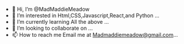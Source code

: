 - 👋 Hi, I’m @MadMaddieMeadow
- 👀 I’m interested in Html,CSS,Javascript,React,and Python ...
- 🌱 I’m currently learning All the above ...
- 💞️ I’m looking to collaborate on ...
- 📫 How to reach me  Email me at Madmaddiemeadow@gmail.com...

<!---
MadMaddieMeadow/MadMaddieMeadow is a ✨ special ✨ repository because its `README.md` (this file) appears on your GitHub profile.
You can click the Preview link to take a look at your changes.
--->
